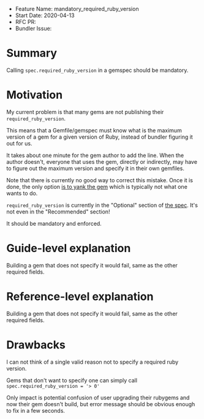 - Feature Name: mandatory_required_ruby_version
- Start Date: 2020-04-13
- RFC PR: 
- Bundler Issue: 

# Summary

Calling `spec.required_ruby_version` in a gemspec should be mandatory.

# Motivation

My current problem is that many gems are not publishing their `required_ruby_version`.

This means that a Gemfile/gemspec must know what is the maximum version of a gem for a given version of Ruby, instead of bundler figuring it out for us.

It takes about one minute for the gem author to add the line. When the author doesn't, everyone that uses the gem, directly or indirectly, may have to figure out the maximum version and specify it in their own gemfiles.

Note that there is currently no good way to correct this mistake. Once it is done, the only option [is to yank the gem](https://github.com/rubygems/rubygems/issues/1506#issuecomment-188472423) which is typically not what one wants to do.

`required_ruby_version` is currently in the "Optional" section of [the spec](https://guides.rubygems.org/specification-reference/). It's not even in the "Recommended" section!

It should be mandatory and enforced.

# Guide-level explanation

Building a gem that does not specify it would fail, same as the other required fields.

# Reference-level explanation

Building a gem that does not specify it would fail, same as the other required fields.

# Drawbacks

I can not think of a single valid reason not to specify a required ruby version.

Gems that don't want to specify one can simply call `spec.required_ruby_version = '> 0'`

Only impact is potential confusion of user upgrading their rubygems and now their gem doesn't build, but error message should be obvious enough to fix in a few seconds.
